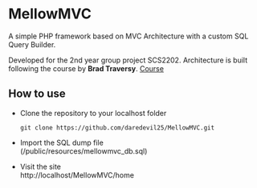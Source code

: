 # MellowMVC
A simple PHP framework based on MVC Architecture with a custom SQL Query Builder. 

Developed for the 2nd year group project SCS2202.
Architecture is built following the course by **Brad Traversy**.
[Course](https://www.udemy.com/course/object-oriented-php-mvc/)

## How to use
- Clone the repository to your localhost folder  
  ```
  git clone https://github.com/daredevil25/MellowMVC.git
  ```

- Import the SQL dump file  
(/public/resources/mellowmvc_db.sql)

- Visit the site  
http://localhost/MellowMVC/home 
